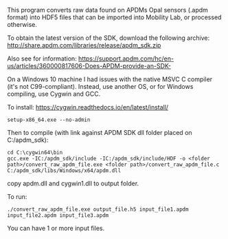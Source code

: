 This program converts raw data found on APDMs Opal sensors (.apdm format) into HDF5 files that can be imported into Mobility Lab, or processed otherwise.

To obtain the latest version of the SDK, download the following archive:
http://share.apdm.com/libraries/release/apdm_sdk.zip

Also see for information:
https://support.apdm.com/hc/en-us/articles/360000817606-Does-APDM-provide-an-SDK-

On a Windows 10 machine I had issues with the native MSVC C compiler (it's not C99-compliant).
Instead, use another OS, or for Windows compiling, use Cygwin and GCC.

To install:
https://cygwin.readthedocs.io/en/latest/install/

~~~
setup-x86_64.exe --no-admin
~~~

Then to compile (with link against APDM SDK dll folder placed on C:/apdm_sdk):

~~~
cd C:\cygwin64\bin
gcc.exe -IC:/apdm_sdk/include -IC:/apdm_sdk/include/HDF -o <folder path>/convert_raw_apdm_file.exe <folder path>/convert_raw_apdm_file.c C:/apdm_sdk/libs/Windows/x64/apdm.dll
~~~

copy apdm.dll and cygwin1.dll to output folder.

To run:

~~~
./convert_raw_apdm_file.exe output_file.h5 input_file1.apdm input_file2.apdm input_file3.apdm
~~~

You can have 1 or more input files.